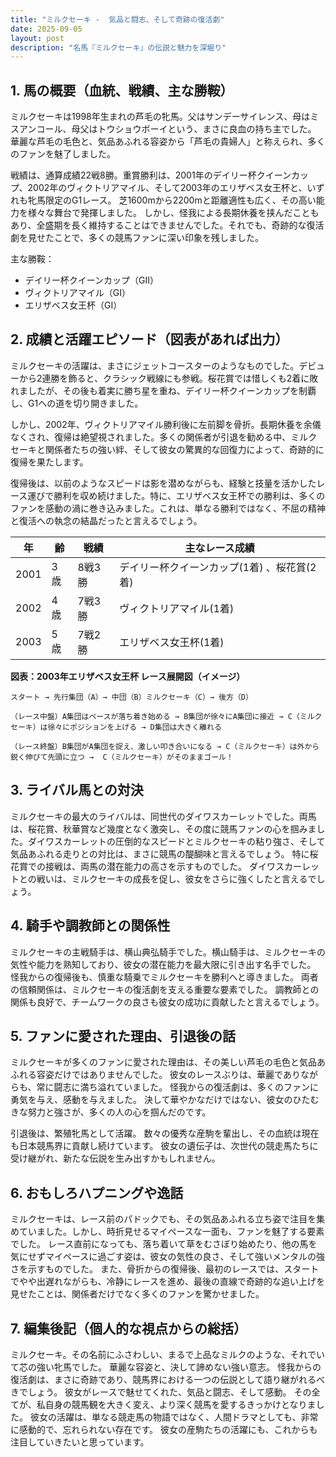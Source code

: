 ```yaml
---
title: "ミルクセーキ -  気品と闘志、そして奇跡の復活劇"
date: 2025-09-05
layout: post
description: "名馬『ミルクセーキ』の伝説と魅力を深堀り"
---
```


## 1. 馬の概要（血統、戦績、主な勝鞍）

ミルクセーキは1998年生まれの芦毛の牝馬。父はサンデーサイレンス、母はミスアンコール、母父はトウショウボーイという、まさに良血の持ち主でした。  華麗な芦毛の毛色と、気品あふれる容姿から「芦毛の貴婦人」と称えられ、多くのファンを魅了しました。

戦績は、通算成績22戦8勝。重賞勝利は、2001年のデイリー杯クイーンカップ、2002年のヴィクトリアマイル、そして2003年のエリザベス女王杯と、いずれも牝馬限定のG1レース。  芝1600mから2200mと距離適性も広く、その高い能力を様々な舞台で発揮しました。  しかし、怪我による長期休養を挟んだこともあり、全盛期を長く維持することはできませんでした。それでも、奇跡的な復活劇を見せたことで、多くの競馬ファンに深い印象を残しました。


主な勝鞍：

* デイリー杯クイーンカップ（GII）
* ヴィクトリアマイル（GI）
* エリザベス女王杯（GI）


## 2. 成績と活躍エピソード（図表があれば出力）

ミルクセーキの活躍は、まさにジェットコースターのようなものでした。デビューから2連勝を飾ると、クラシック戦線にも参戦。桜花賞では惜しくも2着に敗れましたが、その後も着実に勝ち星を重ね、デイリー杯クイーンカップを制覇し、G1への道を切り開きました。

しかし、2002年、ヴィクトリアマイル勝利後に左前脚を骨折。長期休養を余儀なくされ、復帰は絶望視されました。多くの関係者が引退を勧める中、ミルクセーキと関係者たちの強い絆、そして彼女の驚異的な回復力によって、奇跡的に復帰を果たします。

復帰後は、以前のようなスピードは影を潜めながらも、経験と技量を活かしたレース運びで勝利を収め続けました。特に、エリザベス女王杯での勝利は、多くのファンを感動の渦に巻き込みました。これは、単なる勝利ではなく、不屈の精神と復活への執念の結晶だったと言えるでしょう。


| 年 | 齢 | 戦績 | 主なレース成績 |
|---|---|---|---|
| 2001 | 3歳 | 8戦3勝 | デイリー杯クイーンカップ(1着) 、桜花賞(2着) |
| 2002 | 4歳 | 7戦3勝 | ヴィクトリアマイル(1着) |
| 2003 | 5歳 | 7戦2勝 | エリザベス女王杯(1着) |


**図表：2003年エリザベス女王杯 レース展開図（イメージ）**

```
スタート → 先行集団（A）→ 中団（B）ミルクセーキ（C）→ 後方（D）

（レース中盤）A集団はペースが落ち着き始める → B集団が徐々にA集団に接近 → C（ミルクセーキ）は徐々にポジションを上げる → D集団は大きく離れる

（レース終盤）B集団がA集団を捉え、激しい叩き合いになる → C（ミルクセーキ）は外から鋭く伸びて先頭に立つ →  C（ミルクセーキ）がそのままゴール！
```


## 3. ライバル馬との対決

ミルクセーキの最大のライバルは、同世代のダイワスカーレットでした。両馬は、桜花賞、秋華賞など幾度となく激突し、その度に競馬ファンの心を掴みました。ダイワスカーレットの圧倒的なスピードとミルクセーキの粘り強さ、そして気品あふれる走りとの対比は、まさに競馬の醍醐味と言えるでしょう。  特に桜花賞での接戦は、両馬の潜在能力の高さを示すものでした。  ダイワスカーレットとの戦いは、ミルクセーキの成長を促し、彼女をさらに強くしたと言えるでしょう。


## 4. 騎手や調教師との関係性

ミルクセーキの主戦騎手は、横山典弘騎手でした。横山騎手は、ミルクセーキの気性や能力を熟知しており、彼女の潜在能力を最大限に引き出す名手でした。  怪我からの復帰後も、慎重な騎乗でミルクセーキを勝利へと導きました。  両者の信頼関係は、ミルクセーキの復活劇を支える重要な要素でした。  調教師との関係も良好で、チームワークの良さも彼女の成功に貢献したと言えるでしょう。


## 5. ファンに愛された理由、引退後の話

ミルクセーキが多くのファンに愛された理由は、その美しい芦毛の毛色と気品あふれる容姿だけではありませんでした。  彼女のレースぶりは、華麗でありながらも、常に闘志に満ち溢れていました。  怪我からの復活劇は、多くのファンに勇気を与え、感動を与えました。  決して華やかなだけではない、彼女のひたむきな努力と強さが、多くの人の心を掴んだのです。

引退後は、繁殖牝馬として活躍。  数々の優秀な産駒を輩出し、その血統は現在も日本競馬界に貢献し続けています。  彼女の遺伝子は、次世代の競走馬たちに受け継がれ、新たな伝説を生み出すかもしれません。


## 6. おもしろハプニングや逸話

ミルクセーキは、レース前のパドックでも、その気品あふれる立ち姿で注目を集めていました。しかし、時折見せるマイペースな一面も、ファンを魅了する要素でした。  レース直前になっても、落ち着いて草をむさぼり始めたり、他の馬を気にせずマイペースに過ごす姿は、彼女の気性の良さ、そして強いメンタルの強さを示すものでした。  また、骨折からの復帰後、最初のレースでは、スタートでやや出遅れながらも、冷静にレースを進め、最後の直線で奇跡的な追い上げを見せたことは、関係者だけでなく多くのファンを驚かせました。


## 7. 編集後記（個人的な視点からの総括）

ミルクセーキ。その名前にふさわしい、まるで上品なミルクのような、それでいて芯の強い牝馬でした。  華麗な容姿と、決して諦めない強い意志。  怪我からの復活劇は、まさに奇跡であり、競馬界における一つの伝説として語り継がれるべきでしょう。  彼女がレースで魅せてくれた、気品と闘志、そして感動。  その全てが、私自身の競馬観を大きく変え、より深く競馬を愛するきっかけとなりました。  彼女の活躍は、単なる競走馬の物語ではなく、人間ドラマとしても、非常に感動的で、忘れられない存在です。  彼女の産駒たちの活躍にも、これからも注目していきたいと思っています。
